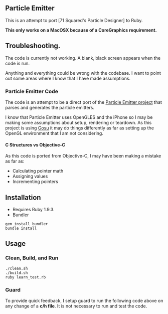 ## Particle Emitter

This is an attempt to port [71 Squared's Particle Designer] to Ruby.

**This only works on a MacOSX because of a CoreGraphics requirement.**

## Troubleshooting.

The code is currently not working. A blank, black screen appears when the code is run. 

Anything and everything could be wrong with the codebase. I want to point out some areas where I know that I have made assumptions.

### Particle Emitter Code

The code is an attempt to be a direct port of the [Particle Emitter project](http://particledesigner.71squared.com/?download=1) that parses and generates the particle emitters.

I know that Particle Emitter uses OpenGLES and the iPhone so I may be making some assumptions about setup, rendering or teardown. As this project is using [Gosu](http://www.libgosu.org/) it may do things differently as far as setting up the OpenGL environment that I am not considering.

#### C Structures vs Objective-C

As this code is ported from Objective-C, I may have been making a mistake as far as:

* Calculating pointer math
* Assigning values
* Incrementing pointers

## Installation

* Requires Ruby 1.9.3.
* Bundler

```
gem install bundler
bundle install
```

## Usage

### Clean, Build, and Run

```
./clean.sh
./build.sh
ruby learn_test.rb
```

### Guard

To provide quick feedback, I setup guard to run the following code above on any change of a **c/h file**. It is not necessary to run and test the code.
